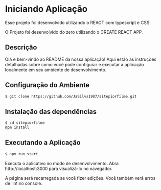 # Iniciando Aplicação

Esse projeto foi desenvolvido utilizando o REACT com typescript e CSS.

O Projeto foi desenvolvido do zero utilizando o CREATE REACT APP.

## Descrição

Olá e bem-vindo ao README da nossa aplicação! Aqui estão as instruções detalhadas sobre como você pode configurar e executar a aplicação localmente em seu ambiente de desenvolvimento.

## Configuração do Ambiente

```bash
$ git clone https://github.com/JaSilva1987/sitepiorfilme.git
```

## Instalação das dependências

```bash
$ cd sitepiorfilme
npm install
```

## Executando a Aplicação

```bash
$ npm run start
```

Executa o aplicativo no modo de desenvolvimento.
Abra http://localhost:3000 para visualizá-lo no navegador.

A página será recarregada se você fizer edições.
Você também verá erros de lint no console.
